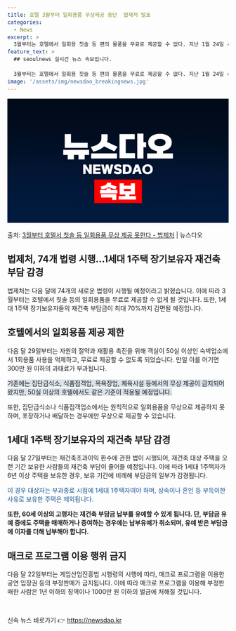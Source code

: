 ```yaml
---
title: 호텔 3월부터 일회용품 무상제공 중단  법제처 발표
categories:
  - News
excerpt: >
  3월부터는 호텔에서 일회용 칫솔 등 편의 물품을 무료로 제공할 수 없다. 지난 1월 24일 서울 강남구 코엑…
feature_text: >
  ## seoulnews 실시간 뉴스 속보입니다.

  3월부터는 호텔에서 일회용 칫솔 등 편의 물품을 무료로 제공할 수 없다. 지난 1월 24일 서울 강남구 코엑…
image: '/assets/img/newsdao_breakingnews.jpg'
---
```


![뉴스다오 속보](/assets/img/newsdao_breakingnews.jpg)

<p>출처: <a href="https://newsdao.kr/3262" rel="dofollow">3월부터 호텔서 칫솔 등 일회용품 무상 제공 못한다 - 법제처</a> | 뉴스다오</p>

<h2>법제처, 74개 법령 시행…1세대 1주택 장기보유자 재건축 부담 감경</h2>
<p data-ke-size="size16">법제처는 다음 달에 74개의 새로운 법령이 시행될 예정이라고 밝혔습니다. 이에 따라 3월부터는 호텔에서 칫솔 등의 일회용품을 무료로 제공할 수 없게 될 것입니다. 또한, 1세대 1주택 장기보유자들의 재건축 부담금이 최대 70%까지 감면될 예정입니다.</p>

<h2 data-ke-size="size26">호텔에서의 일회용품 제공 제한</h2>
<p>다음 달 29일부터는 자원의 절약과 재활용 촉진을 위해 객실이 50실 이상인 숙박업소에서 1회용품 사용을 억제하고, 무료로 제공할 수 없도록 되었습니다. 만일 이를 어기면 300만 원 이하의 과태료가 부과됩니다.</p>
<p><span style="background-color: #21538527;">기존에는 집단급식소, 식품접객업, 목욕장업, 체육시설 등에서의 무상 제공이 금지되어 왔지만, 50실 이상의 호텔에서도 같은 기준이 적용될 예정입니다.</span></p>
<p>또한, 집단급식소나 식품접객업소에서는 원칙적으로 일회용품을 무상으로 제공하지 못하며, 포장하거나 배달하는 경우에만 무상으로 제공할 수 있습니다.</p>

<h2 data-ke-size="size26">1세대 1주택 장기보유자의 재건축 부담 감경</h2>
<p>다음 달 27일부터는 재건축초과이익 환수에 관한 법이 시행되어, 재건축 대상 주택을 오랜 기간 보유한 사람들의 재건축 부담이 줄어들 예정입니다. 이에 따라 1세대 1주택자가 6년 이상 주택을 보유한 경우, 보유 기간에 비례해 부담금의 일부가 감경됩니다.</p>
<p><span style="color: #1a5490;">이 경우 대상자는 부과종료 시점에 1세대 1주택자여야 하며, 상속이나 혼인 등 부득이한 사유로 보유한 주택은 제외됩니다.</span></p>
<p><b>또한, 60세 이상의 고령자는 재건축 부담금 납부를 유예할 수 있게 됩니다. 단, 부담금 유예 중에도 주택을 매매하거나 증여하는 경우에는 납부유예가 취소되며, 유예 받은 부담금에 이자를 더해 납부해야 합니다.</b></p>

<h2 data-ke-size="size26">매크로 프로그램 이용 행위 금지</h2>
<p>다음 달 22일부터는 게임산업진흥법 시행령의 시행에 따라, 매크로 프로그램을 이용한 공연 입장권 등의 부정판매가 금지됩니다. 이에 따라 매크로 프로그램을 이용해 부정판매한 사람은 1년 이하의 징역이나 1000만 원 이하의 벌금에 처해질 것입니다.</p>

<p data-ke-size="size16">&nbsp;</p> 

신속 뉴스 바로가기 👉 <a href="https://newsdao.kr" rel="dofollow">https://newsdao.kr</a>


